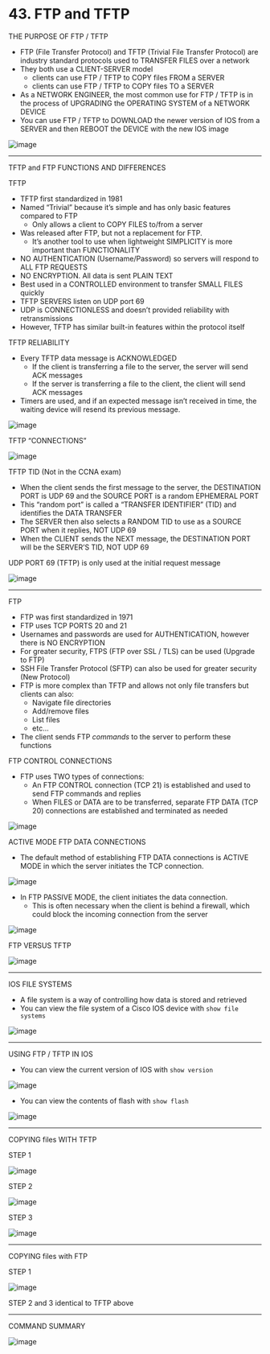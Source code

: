 # 43. FTP and TFTP

THE PURPOSE OF FTP / TFTP

- FTP (File Transfer Protocol) and TFTP (Trivial File Transfer Protocol) are industry standard protocols used to TRANSFER FILES over a network
- They both use a CLIENT-SERVER model
    - clients can use FTP / TFTP to COPY files FROM a SERVER
    - clients can use FTP / TFTP to COPY files TO a SERVER
- As a NETWORK ENGINEER, the most common use for FTP / TFTP is in the process of UPGRADING the OPERATING SYSTEM of a NETWORK DEVICE
- You can use FTP / TFTP to DOWNLOAD the newer version of IOS from a SERVER and then REBOOT the DEVICE with the new IOS image

![image](https://github.com/psaumur/CCNA/assets/106411237/c3f8288f-cc21-476b-ab36-685fa843f947)

---

TFTP and FTP FUNCTIONS AND DIFFERENCES

TFTP

- TFTP first standardized in 1981
- Named “Trivial” because it’s simple and has only basic features compared to FTP
    - Only allows a client to COPY FILES to/from a server
- Was released after FTP, but not a replacement for FTP.
    - It’s another tool to use when lightweight SIMPLICITY is more important than FUNCTIONALITY
- NO AUTHENTICATION (Username/Password) so servers will respond to ALL FTP REQUESTS
- NO ENCRYPTION. All data is sent PLAIN TEXT
- Best used in a CONTROLLED environment to transfer SMALL FILES quickly
- TFTP SERVERS listen on UDP port 69
- UDP is CONNECTIONLESS and doesn’t provided reliability with retransmissions
- However, TFTP has similar built-in features within the protocol itself

TFTP RELIABILITY

- Every TFTP data message is ACKNOWLEDGED
    - If the client is transferring a file to the server, the server will send ACK messages
    - If the server is transferring a file to the client, the client will send ACK messages
- Timers are used, and if an expected message isn’t received in time, the waiting device will resend its previous message.

![image](https://github.com/psaumur/CCNA/assets/106411237/6b8f914e-0d8f-4cfd-bbbb-3552b5cebb3e)

TFTP “CONNECTIONS”

![image](https://github.com/psaumur/CCNA/assets/106411237/d6634813-5132-4fd8-a712-7bc7b4ea21db)

TFTP TID (Not in the CCNA exam)

- When the client sends the first message to the server, the DESTINATION PORT is UDP 69 and the SOURCE PORT is a random EPHEMERAL PORT
- This “random port” is called a “TRANSFER IDENTIFIER” (TID) and identifies the DATA TRANSFER
- The SERVER then also selects a RANDOM TID to use as a SOURCE PORT when it replies, NOT UDP 69
- When the CLIENT sends the NEXT message, the DESTINATION PORT will be the SERVER’S TID, NOT UDP 69

UDP PORT 69 (TFTP) is only used at the initial request message

![image](https://github.com/psaumur/CCNA/assets/106411237/5976c631-4cba-4449-a2b4-912f90cb66e1)

--- 

FTP

- FTP was first standardized in 1971
- FTP uses TCP PORTS 20 and 21
- Usernames and passwords are used for AUTHENTICATION, however there is NO ENCRYPTION
- For greater security, FTPS (FTP over SSL / TLS) can be used (Upgrade to FTP)
- SSH File Transfer Protocol (SFTP) can also be used for greater security (New Protocol)
- FTP is more complex than TFTP and allows not only file transfers but clients can also:
    - Navigate file directories
    - Add/remove files
    - List files
    - etc...
- The client sends FTP *commands* to the server to perform these functions

FTP CONTROL CONNECTIONS

- FTP uses TWO types of connections:
    - An FTP CONTROL connection (TCP 21) is established and used to send FTP commands and replies
    - When FILES or DATA are to be transferred, separate FTP DATA (TCP 20) connections are established and terminated as needed

![image](https://github.com/psaumur/CCNA/assets/106411237/8ff1d9a5-785b-4fb4-86a4-766c1107812f)

ACTIVE MODE FTP DATA CONNECTIONS

- The default method of establishing FTP DATA connections is ACTIVE MODE in which the server initiates the TCP connection.

![image](https://github.com/psaumur/CCNA/assets/106411237/49909dbc-1ed5-425b-8958-03fcaf5b9eab)

- In FTP PASSIVE MODE, the client initiates the data connection.
    - This is often necessary when the client is behind a firewall, which could block the incoming connection from the server

![image](https://github.com/psaumur/CCNA/assets/106411237/5872df1c-b97f-4f61-b0da-6a06e7f69f1a)

FTP VERSUS TFTP

![image](https://github.com/psaumur/CCNA/assets/106411237/e7c11655-61be-40f0-943c-8c51998dc2e2)

---

IOS FILE SYSTEMS

- A file system is a way of controlling how data is stored and retrieved
- You can view the file system of a Cisco IOS device with `show file systems`

![image](https://github.com/psaumur/CCNA/assets/106411237/eb6e12b6-3c34-4e05-93cb-e4368764da74)

---

USING FTP / TFTP IN IOS

- You can view the current version of IOS with `show version`

![image](https://github.com/psaumur/CCNA/assets/106411237/746859c5-d89d-42f5-b198-d0cba7f3682d)

- You can view the contents of flash with `show flash`

![image](https://github.com/psaumur/CCNA/assets/106411237/d131b08c-572d-46b3-8910-0d423b85dc94)

---

COPYING files WITH TFTP

STEP 1

![image](https://github.com/psaumur/CCNA/assets/106411237/f0ce7ea9-115e-4db8-9baf-55ee1bf0d548)

STEP 2

![image](https://github.com/psaumur/CCNA/assets/106411237/9be3610d-3e22-476f-ab90-117ba7d93cf0)

STEP 3

![image](https://github.com/psaumur/CCNA/assets/106411237/604528f7-af5d-44a4-a877-c9d82d7910d1)

---

COPYING files with FTP

STEP 1

![image](https://github.com/psaumur/CCNA/assets/106411237/0e9c1dc5-0dce-4cbb-b584-0509c2119f63)

STEP 2 and 3 identical to TFTP above

---

COMMAND SUMMARY

![image](https://github.com/psaumur/CCNA/assets/106411237/e5f525cd-6e98-4501-9e7c-1c1f4af1d23e)
